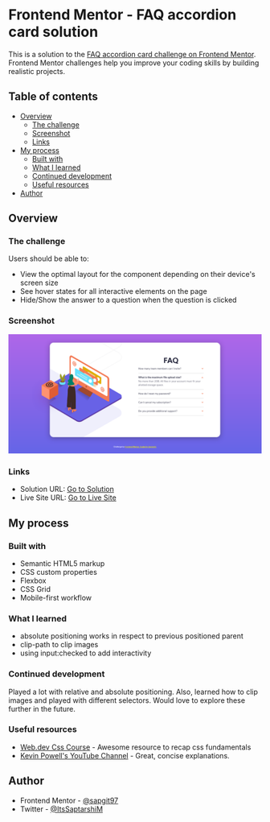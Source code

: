 # Frontend Mentor - FAQ accordion card solution

This is a solution to the [FAQ accordion card challenge on Frontend Mentor](https://www.frontendmentor.io/challenges/faq-accordion-card-XlyjD0Oam). Frontend Mentor challenges help you improve your coding skills by building realistic projects. 

## Table of contents

- [Overview](#overview)
  - [The challenge](#the-challenge)
  - [Screenshot](#screenshot)
  - [Links](#links)
- [My process](#my-process)
  - [Built with](#built-with)
  - [What I learned](#what-i-learned)
  - [Continued development](#continued-development)
  - [Useful resources](#useful-resources)
- [Author](#author)

## Overview

### The challenge

Users should be able to:

- View the optimal layout for the component depending on their device's screen size
- See hover states for all interactive elements on the page
- Hide/Show the answer to a question when the question is clicked

### Screenshot

![](./design/desktop-screenshot.png)

### Links

- Solution URL: [Go to Solution](https://github.com/sapatgit/fm-faq-accordion-card)
- Live Site URL: [Go to Live Site](https://sapatgit.github.io/fm-faq-accordion-card/)

## My process

### Built with

- Semantic HTML5 markup
- CSS custom properties
- Flexbox
- CSS Grid
- Mobile-first workflow

### What I learned

  - absolute positioning works in respect to previous positioned parent
  - clip-path to clip images
  - using input:checked to add interactivity
### Continued development

Played a lot with relative and absolute positioning. Also, learned how to clip images and played with different selectors. Would love to explore these further in the future.

### Useful resources

- [Web.dev Css Course](https://web.dev/learn/css/) - Awesome resource to recap css fundamentals
- [Kevin Powell's YouTube Channel](https://www.youtube.com/channel/UCJZv4d5rbIKd4QHMPkcABCw) - Great, concise explanations.

## Author

- Frontend Mentor - [@sapgit97](https://www.frontendmentor.io/profile/sapgit97)
- Twitter - [@ItsSaptarshiM](https://www.twitter.com/ItsSaptarshiM)
